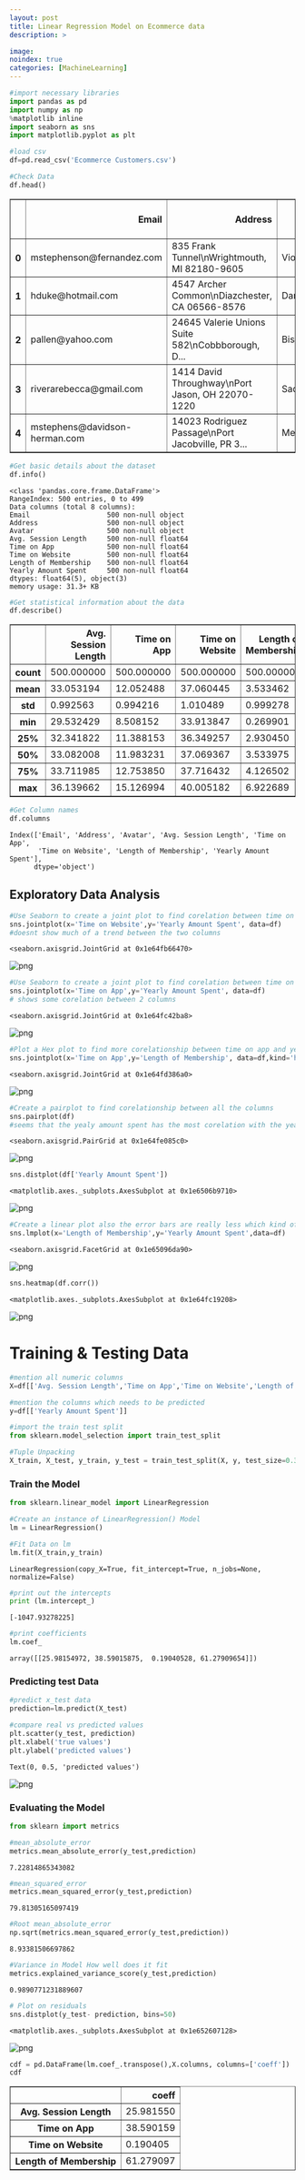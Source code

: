 ```yaml
---
layout: post
title: Linear Regression Model on Ecommerce data
description: >

image:
noindex: true
categories: [MachineLearning]
---
```



```python
#import necessary libraries
import pandas as pd
import numpy as np
%matplotlib inline
import seaborn as sns
import matplotlib.pyplot as plt
```


```python
#load csv
df=pd.read_csv('Ecommerce Customers.csv')
```


```python
#Check Data
df.head()
```




<div>
<style scoped>
    .dataframe tbody tr th:only-of-type {
        vertical-align: middle;
    }

    .dataframe tbody tr th {
        vertical-align: top;
    }

    .dataframe thead th {
        text-align: right;
    }
</style>
<table border="1" class="dataframe">
  <thead>
    <tr style="text-align: right;">
      <th></th>
      <th>Email</th>
      <th>Address</th>
      <th>Avatar</th>
      <th>Avg. Session Length</th>
      <th>Time on App</th>
      <th>Time on Website</th>
      <th>Length of Membership</th>
      <th>Yearly Amount Spent</th>
    </tr>
  </thead>
  <tbody>
    <tr>
      <th>0</th>
      <td>mstephenson@fernandez.com</td>
      <td>835 Frank Tunnel\nWrightmouth, MI 82180-9605</td>
      <td>Violet</td>
      <td>34.497268</td>
      <td>12.655651</td>
      <td>39.577668</td>
      <td>4.082621</td>
      <td>587.951054</td>
    </tr>
    <tr>
      <th>1</th>
      <td>hduke@hotmail.com</td>
      <td>4547 Archer Common\nDiazchester, CA 06566-8576</td>
      <td>DarkGreen</td>
      <td>31.926272</td>
      <td>11.109461</td>
      <td>37.268959</td>
      <td>2.664034</td>
      <td>392.204933</td>
    </tr>
    <tr>
      <th>2</th>
      <td>pallen@yahoo.com</td>
      <td>24645 Valerie Unions Suite 582\nCobbborough, D...</td>
      <td>Bisque</td>
      <td>33.000915</td>
      <td>11.330278</td>
      <td>37.110597</td>
      <td>4.104543</td>
      <td>487.547505</td>
    </tr>
    <tr>
      <th>3</th>
      <td>riverarebecca@gmail.com</td>
      <td>1414 David Throughway\nPort Jason, OH 22070-1220</td>
      <td>SaddleBrown</td>
      <td>34.305557</td>
      <td>13.717514</td>
      <td>36.721283</td>
      <td>3.120179</td>
      <td>581.852344</td>
    </tr>
    <tr>
      <th>4</th>
      <td>mstephens@davidson-herman.com</td>
      <td>14023 Rodriguez Passage\nPort Jacobville, PR 3...</td>
      <td>MediumAquaMarine</td>
      <td>33.330673</td>
      <td>12.795189</td>
      <td>37.536653</td>
      <td>4.446308</td>
      <td>599.406092</td>
    </tr>
  </tbody>
</table>
</div>




```python
#Get basic details about the dataset
df.info()
```

    <class 'pandas.core.frame.DataFrame'>
    RangeIndex: 500 entries, 0 to 499
    Data columns (total 8 columns):
    Email                   500 non-null object
    Address                 500 non-null object
    Avatar                  500 non-null object
    Avg. Session Length     500 non-null float64
    Time on App             500 non-null float64
    Time on Website         500 non-null float64
    Length of Membership    500 non-null float64
    Yearly Amount Spent     500 non-null float64
    dtypes: float64(5), object(3)
    memory usage: 31.3+ KB



```python
#Get statistical information about the data
df.describe()
```




<div>
<style scoped>
    .dataframe tbody tr th:only-of-type {
        vertical-align: middle;
    }

    .dataframe tbody tr th {
        vertical-align: top;
    }

    .dataframe thead th {
        text-align: right;
    }
</style>
<table border="1" class="dataframe">
  <thead>
    <tr style="text-align: right;">
      <th></th>
      <th>Avg. Session Length</th>
      <th>Time on App</th>
      <th>Time on Website</th>
      <th>Length of Membership</th>
      <th>Yearly Amount Spent</th>
    </tr>
  </thead>
  <tbody>
    <tr>
      <th>count</th>
      <td>500.000000</td>
      <td>500.000000</td>
      <td>500.000000</td>
      <td>500.000000</td>
      <td>500.000000</td>
    </tr>
    <tr>
      <th>mean</th>
      <td>33.053194</td>
      <td>12.052488</td>
      <td>37.060445</td>
      <td>3.533462</td>
      <td>499.314038</td>
    </tr>
    <tr>
      <th>std</th>
      <td>0.992563</td>
      <td>0.994216</td>
      <td>1.010489</td>
      <td>0.999278</td>
      <td>79.314782</td>
    </tr>
    <tr>
      <th>min</th>
      <td>29.532429</td>
      <td>8.508152</td>
      <td>33.913847</td>
      <td>0.269901</td>
      <td>256.670582</td>
    </tr>
    <tr>
      <th>25%</th>
      <td>32.341822</td>
      <td>11.388153</td>
      <td>36.349257</td>
      <td>2.930450</td>
      <td>445.038277</td>
    </tr>
    <tr>
      <th>50%</th>
      <td>33.082008</td>
      <td>11.983231</td>
      <td>37.069367</td>
      <td>3.533975</td>
      <td>498.887875</td>
    </tr>
    <tr>
      <th>75%</th>
      <td>33.711985</td>
      <td>12.753850</td>
      <td>37.716432</td>
      <td>4.126502</td>
      <td>549.313828</td>
    </tr>
    <tr>
      <th>max</th>
      <td>36.139662</td>
      <td>15.126994</td>
      <td>40.005182</td>
      <td>6.922689</td>
      <td>765.518462</td>
    </tr>
  </tbody>
</table>
</div>




```python
#Get Column names
df.columns
```




    Index(['Email', 'Address', 'Avatar', 'Avg. Session Length', 'Time on App',
           'Time on Website', 'Length of Membership', 'Yearly Amount Spent'],
          dtype='object')



## Exploratory Data Analysis


```python
#Use Seaborn to create a joint plot to find corelation between time on website with yearly amount column
sns.jointplot(x='Time on Website',y='Yearly Amount Spent', data=df)
#doesnt show much of a trend between the two columns
```




    <seaborn.axisgrid.JointGrid at 0x1e64fb66470>




![png](output_7_1.png)



```python
#Use Seaborn to create a joint plot to find corelation between time on App with yearly amount column
sns.jointplot(x='Time on App',y='Yearly Amount Spent', data=df)
# shows some corelation between 2 columns
```




    <seaborn.axisgrid.JointGrid at 0x1e64fc42ba8>




![png](output_8_1.png)



```python
#Plot a Hex plot to find more corelationship between time on app and yearly amount
sns.jointplot(x='Time on App',y='Length of Membership', data=df,kind='hex')
```




    <seaborn.axisgrid.JointGrid at 0x1e64fd386a0>




![png](output_9_1.png)



```python
#Create a pairplot to find corelationship between all the columns
sns.pairplot(df)
#seems that the yealy amount spent has the most corelation with the years of membership  
```




    <seaborn.axisgrid.PairGrid at 0x1e64fe085c0>




![png](output_10_1.png)



```python
sns.distplot(df['Yearly Amount Spent'])
```




    <matplotlib.axes._subplots.AxesSubplot at 0x1e6506b9710>




![png](output_11_1.png)



```python
#Create a linear plot also the error bars are really less which kind of shows that length of membership is directly propotional to the yealy amount spent
sns.lmplot(x='Length of Membership',y='Yearly Amount Spent',data=df)
```




    <seaborn.axisgrid.FacetGrid at 0x1e65096da90>




![png](output_12_1.png)



```python
sns.heatmap(df.corr())
```




    <matplotlib.axes._subplots.AxesSubplot at 0x1e64fc19208>




![png](output_13_1.png)


# Training & Testing Data


```python
#mention all numeric columns
X=df[['Avg. Session Length','Time on App','Time on Website','Length of Membership']]
```


```python
#mention the columns which needs to be predicted
y=df[['Yearly Amount Spent']]
```


```python
#import the train test split
from sklearn.model_selection import train_test_split
```


```python
#Tuple Unpacking
X_train, X_test, y_train, y_test = train_test_split(X, y, test_size=0.3, random_state=101)
```

### Train the Model


```python
from sklearn.linear_model import LinearRegression
```


```python
#Create an instance of LinearRegression() Model
lm = LinearRegression()
```


```python
#Fit Data on lm
lm.fit(X_train,y_train)
```




    LinearRegression(copy_X=True, fit_intercept=True, n_jobs=None, normalize=False)




```python
#print out the intercepts
print (lm.intercept_)
```

    [-1047.93278225]



```python
#print coefficients
lm.coef_
```




    array([[25.98154972, 38.59015875,  0.19040528, 61.27909654]])



### Predicting test Data


```python
#predict x_test data
prediction=lm.predict(X_test)
```


```python
#compare real vs predicted values
plt.scatter(y_test, prediction)
plt.xlabel('true values')
plt.ylabel('predicted values')
```




    Text(0, 0.5, 'predicted values')




![png](output_27_1.png)


### Evaluating the Model


```python
from sklearn import metrics
```


```python
#mean_absolute_error
metrics.mean_absolute_error(y_test,prediction)
```




    7.22814865343082




```python
#mean_squared_error
metrics.mean_squared_error(y_test,prediction)
```




    79.81305165097419




```python
#Root mean_absolute_error
np.sqrt(metrics.mean_squared_error(y_test,prediction))
```




    8.93381506697862




```python
#Variance in Model How well does it fit
metrics.explained_variance_score(y_test,prediction)
```




    0.9890771231889607




```python
# Plot on residuals
sns.distplot(y_test- prediction, bins=50)
```




    <matplotlib.axes._subplots.AxesSubplot at 0x1e652607128>




![png](output_34_1.png)



```python
cdf = pd.DataFrame(lm.coef_.transpose(),X.columns, columns=['coeff'])
cdf

```




<div>
<style scoped>
    .dataframe tbody tr th:only-of-type {
        vertical-align: middle;
    }

    .dataframe tbody tr th {
        vertical-align: top;
    }

    .dataframe thead th {
        text-align: right;
    }
</style>
<table border="1" class="dataframe">
  <thead>
    <tr style="text-align: right;">
      <th></th>
      <th>coeff</th>
    </tr>
  </thead>
  <tbody>
    <tr>
      <th>Avg. Session Length</th>
      <td>25.981550</td>
    </tr>
    <tr>
      <th>Time on App</th>
      <td>38.590159</td>
    </tr>
    <tr>
      <th>Time on Website</th>
      <td>0.190405</td>
    </tr>
    <tr>
      <th>Length of Membership</th>
      <td>61.279097</td>
    </tr>
  </tbody>
</table>
</div>




```python

```
